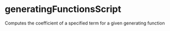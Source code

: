 # generatingFunctionsScript
Computes the coefficient of a specified term for a given generating function
